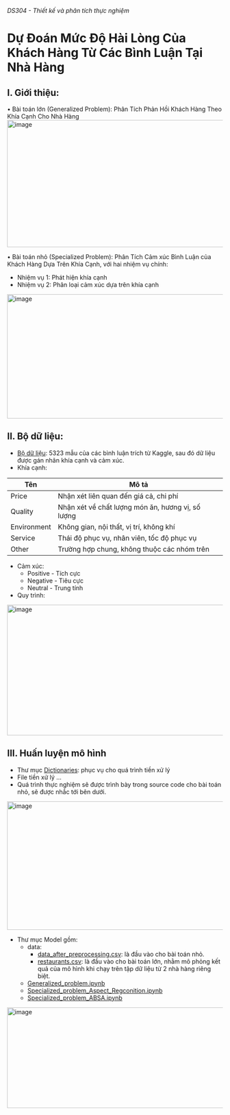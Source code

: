 _DS304 - Thiết kế và phân tích thực nghiệm_
# Dự Đoán Mức Độ Hài Lòng Của Khách Hàng Từ Các Bình Luận Tại Nhà Hàng
## I. Giới thiệu:
•	Bài toán lớn (Generalized Problem): Phân Tích Phản Hồi Khách Hàng Theo Khía Cạnh Cho Nhà Hàng
<img width="1748" height="297" alt="image" src="https://github.com/user-attachments/assets/bf9890f1-3394-486e-ac5b-0d0526d368fc" />

•	Bài toán nhỏ (Specialized Problem): Phân Tích Cảm xúc Bình Luận của Khách Hàng Dựa Trên Khía Cạnh, với hai nhiệm vụ chính:
- Nhiệm vụ 1: Phát hiện khía cạnh
- Nhiệm vụ 2: Phân loại cảm xúc dựa trên khía cạnh
<img width="1732" height="290" alt="image" src="https://github.com/user-attachments/assets/364147df-1af5-4395-b73d-9cce06af8de4" />

## II. Bộ dữ liệu:
- [Bộ dữ liệu](raw_data.csv): 5323 mẫu của các bình luận trích từ Kaggle, sau đó dữ liệu được gán nhãn khía cạnh và cảm xúc.
- Khía cạnh:
  
| Tên         | Mô tả                                                 |
|-------------|--------------------------------------------------------|
| Price       | Nhận xét liên quan đến giá cả, chi phí                |
| Quality     | Nhận xét về chất lượng món ăn, hương vị, số lượng     |
| Environment | Không gian, nội thất, vị trí, không khí               |
| Service     | Thái độ phục vụ, nhân viên, tốc độ phục vụ            |
| Other       | Trường hợp chung, không thuộc các nhóm trên          |
- Cảm xúc:
  - Positive - Tích cực
  - Negative - Tiêu cực
  - Neutral - Trung tính
- Quy trình:
<img width="1059" height="305" alt="image" src="https://github.com/user-attachments/assets/db5c98da-058a-4f49-8084-2240f5ed637b" />

## III. Huấn luyện mô hình
- Thư mục [Dictionaries](Dictionaries/): phục vụ cho quá trình tiền xử lý
- File tiền xử lý ...
- Quá trình thực nghiệm sẽ được trình bày trong source code cho bài toán nhỏ, sẽ được nhắc tới bên dưới.
<img width="1349" height="300" alt="image" src="https://github.com/user-attachments/assets/ce84db5f-401f-4956-95eb-72447a7047a1" />

- Thư mục Model gồm:
  - data:
    - [data_after_preprocessing.csv](Model/data/data_after_preprocessing.csv): là đầu vào cho bài toán nhỏ.
    - [restaurants.csv](Model/data/restaurants.csv): là đầu vào cho bài toán lớn, nhằm mô phỏng kết quả của mô hình khi chạy trên tập dữ liệu từ 2 nhà hàng riêng biệt.
  - [Generalized_problem.ipynb](Model/data/Generalized_problem.ipynb)
  - [Specialized_problem_Aspect_Regconition.ipynb](Model/data/Specialized_problem_Aspect_Regconition.ipynb)
  - [Specialized_problem_ABSA.ipynb](Model/data/Specialized_problem_ABSA.ipynb)
<img width="1229" height="235" alt="image" src="https://github.com/user-attachments/assets/ee761251-bc9c-41a4-8620-47c24fdbcc0b" />
